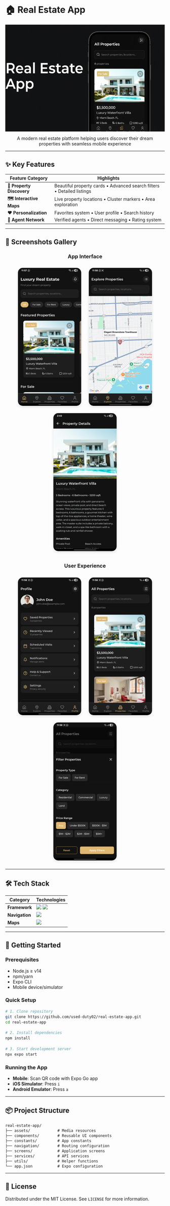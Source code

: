 # 🏠 Real Estate App

<div align="center">
  <img src="./screenshots/banner.png" alt="Real Estate App Banner" width="800"/>
</div>

<p align="center" style="margin: 10px">
  A modern real estate platform helping users discover their dream properties with seamless mobile experience
</p>

---

## ✨ Key Features

| Feature Category | Highlights |
|-----------------|------------|
| **🏡 Property Discovery** | Beautiful property cards • Advanced search filters • Detailed listings |
| **🗺️ Interactive Maps** | Live property locations • Cluster markers • Area exploration |
| **❤️ Personalization** | Favorites system • User profile • Search history |
| **🤝 Agent Network** | Verified agents • Direct messaging • Rating system |

---

## 📱 Screenshots Gallery

<div align="center">
  <h3>App Interface</h3>
  
  <div>
    <img src="./screenshots/home-screen.jpg" alt="Home" width="200" style="margin: 10px; border-radius: 15px; box-shadow: 0 4px 8px rgba(0,0,0,0.1);"/>
    <img src="./screenshots/map-view.jpg" alt="Map" width="200" style="margin: 10px; border-radius: 15px; box-shadow: 0 4px 8px rgba(0,0,0,0.1);"/>
    <img src="./screenshots/property-details.jpg" alt="Map" width="200" style="margin: 10px; border-radius: 15px; box-shadow: 0 4px 8px rgba(0,0,0,0.1);"/>
  </div>
  
  <h3>User Experience</h3>
  
  <div>
    <img src="./screenshots/profile-screen.jpg" alt="Profile" width="200" style="margin: 10px; border-radius: 15px; box-shadow: 0 4px 8px rgba(0,0,0,0.1);"/>
    <img src="./screenshots/all-properties.jpg" alt="Favorites" width="200" style="margin: 10px; border-radius: 15px; box-shadow: 0 4px 8px rgba(0,0,0,0.1);"/>
    <img src="./screenshots/filter-property.jpg" alt="Agent" width="200" style="margin: 10px; border-radius: 15px; box-shadow: 0 4px 8px rgba(0,0,0,0.1);"/>
  </div>
</div>

---

## 🛠️ Tech Stack

<div align="center">

| Category        | Technologies                                                                 |
|----------------|------------------------------------------------------------------------------|
| **Framework**  | <img src="https://img.shields.io/badge/React_Native-20232A?style=for-the-badge&logo=react&logoColor=61DAFB" height="25"/> <img src="https://img.shields.io/badge/Expo-000020?style=for-the-badge&logo=expo&logoColor=white" height="25"/> |
| **Navigation** | <img src="https://img.shields.io/badge/React_Navigation-6C2DBC?style=for-the-badge&logo=react&logoColor=white" height="25"/> |
| **Maps**       | <img src="https://img.shields.io/badge/React_Native_Maps-4285F4?style=for-the-badge&logo=google-maps&logoColor=white" height="25"/> |

</div>

---

## 🚀 Getting Started

### Prerequisites
- Node.js ≥ v14
- npm/yarn
- Expo CLI
- Mobile device/simulator

### Quick Setup

```bash
# 1. Clone repository
git clone https://github.com/used-duty02/real-estate-app.git
cd real-estate-app

# 2. Install dependencies
npm install

# 3. Start development server
npx expo start
```

### Running the App
- **Mobile**: Scan QR code with Expo Go app
- **iOS Simulator**: Press `i`
- **Android Emulator**: Press `a`

---

## 📦 Project Structure

```
real-estate-app/
├── assets/            # Media resources
├── components/        # Reusable UI components
├── constants/         # App constants
├── navigation/        # Routing configuration
├── screens/           # Application screens
├── services/          # API services
├── utils/             # Helper functions
└── app.json           # Expo configuration
```

---

## 📄 License

Distributed under the MIT License. See `LICENSE` for more information.